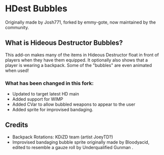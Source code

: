 # HDest Bubbles

Originally made by Josh771, forked by emmy-gote, now maintained by the community.

## What is Hideous Destructor Bubbles?

This add-on makes many of the items in Hideous Destructor float in front of players when they have them equipped.  It optionally also shows that a player is wearing a backpack.  Some of the "bubbles" are even animated when used!

### What has been changed in this fork:

- Updated to target latest HD main
- Added support for WIMP
- Added CVar to allow bubbled weapons to appear to the user
- Added sprite for improvised bandaging.

## Credits

- Backpack Rotations: KDiZD team (artist JoeyTD?)
- Improvised bandaging bubble sprite originally made by Bloodyacid, edited to resemble a gauze roll by Underqualified Gunman .
